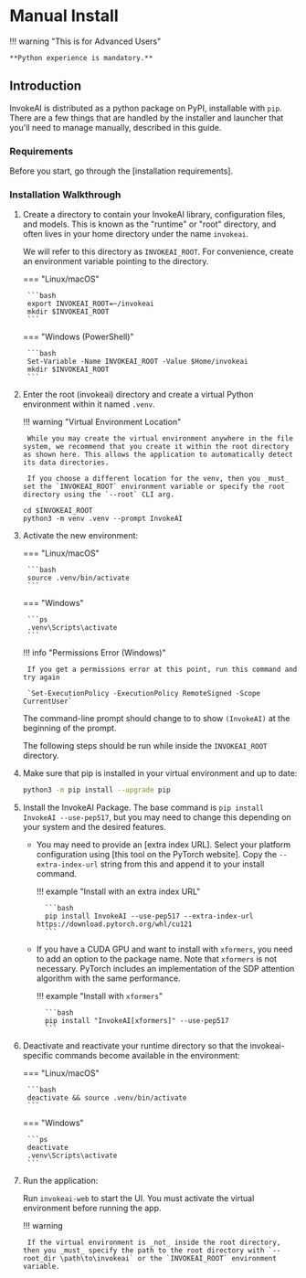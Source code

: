 # Manual Install

!!! warning "This is for Advanced Users"

    **Python experience is mandatory.**

## Introduction

InvokeAI is distributed as a python package on PyPI, installable with `pip`. There are a few things that are handled by the installer and launcher that you'll need to manage manually, described in this guide.

### Requirements

Before you start, go through the [installation requirements].

### Installation Walkthrough

1. Create a directory to contain your InvokeAI library, configuration
    files, and models. This is known as the "runtime" or "root"
    directory, and often lives in your home directory under the name `invokeai`.

    We will refer to this directory as `INVOKEAI_ROOT`. For convenience, create an environment variable pointing to the directory.

    === "Linux/macOS"

        ```bash
        export INVOKEAI_ROOT=~/invokeai
        mkdir $INVOKEAI_ROOT
        ```

    === "Windows (PowerShell)"

        ```bash
        Set-Variable -Name INVOKEAI_ROOT -Value $Home/invokeai
        mkdir $INVOKEAI_ROOT
        ```

1. Enter the root (invokeai) directory and create a virtual Python environment within it named `.venv`.

    !!! warning "Virtual Environment Location"

        While you may create the virtual environment anywhere in the file system, we recommend that you create it within the root directory as shown here. This allows the application to automatically detect its data directories.

        If you choose a different location for the venv, then you _must_ set the `INVOKEAI_ROOT` environment variable or specify the root directory using the `--root` CLI arg.

    ```terminal
    cd $INVOKEAI_ROOT
    python3 -m venv .venv --prompt InvokeAI
    ```

1. Activate the new environment:

    === "Linux/macOS"

        ```bash
        source .venv/bin/activate
        ```

    === "Windows"

        ```ps
        .venv\Scripts\activate
        ```

    !!! info "Permissions Error (Windows)"

        If you get a permissions error at this point, run this command and try again

        `Set-ExecutionPolicy -ExecutionPolicy RemoteSigned -Scope CurrentUser`

    The command-line prompt should change to to show `(InvokeAI)` at the beginning of the prompt.

    The following steps should be run while inside the `INVOKEAI_ROOT` directory.

1. Make sure that pip is installed in your virtual environment and up to date:

    ```bash
    python3 -m pip install --upgrade pip
    ```

1. Install the InvokeAI Package. The base command is `pip install InvokeAI --use-pep517`, but you may need to change this depending on your system and the desired features.

    - You may need to provide an [extra index URL]. Select your platform configuration using [this tool on the PyTorch website]. Copy the `--extra-index-url` string from this and append it to your install command.

        !!! example "Install with an extra index URL"

            ```bash
            pip install InvokeAI --use-pep517 --extra-index-url https://download.pytorch.org/whl/cu121
            ```

    - If you have a CUDA GPU and want to install with `xformers`, you need to add an option to the package name. Note that `xformers` is not necessary. PyTorch includes an implementation of the SDP attention algorithm with the same performance.

        !!! example "Install with `xformers`"

            ```bash
            pip install "InvokeAI[xformers]" --use-pep517
            ```

1. Deactivate and reactivate your runtime directory so that the invokeai-specific commands become available in the environment:

    === "Linux/macOS"

        ```bash
        deactivate && source .venv/bin/activate
        ```

    === "Windows"

        ```ps
        deactivate
        .venv\Scripts\activate
        ```

1. Run the application:

    Run `invokeai-web` to start the UI. You must activate the virtual environment before running the app.

    !!! warning

        If the virtual environment is _not_ inside the root directory, then you _must_ specify the path to the root directory with `--root_dir \path\to\invokeai` or the `INVOKEAI_ROOT` environment variable.
